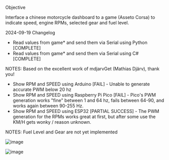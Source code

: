 
Objective

Interface a chinese motorcycle dashboard to a game (Asseto Corsa) to indicate speed, engine RPMs, selected gear and fuel level. 

2024-09-19 Changelog

- Read values from game* and send them via Serial using Python [COMPLETE]
- Read values from game* and send them via Serial using C# [COMPLETE]

NOTES: Based on the excellent work of mdjarvGet (Mathias Djärv), thank you!

- Show RPM and SPEED using Arduino [FAIL] - Unable to generate accurate PWM below 20 hz
- Show RPM and SPEED using Raspberry Pi Pico [FAIL] - Pico's PWM generation works "fine" between 1 and 64 hz, fails between 64-90, and works again between 90-255 Hz.
- Show RPM and SPEED using ESP32 [PARTIAL SUCCESS] - The PWM generation for the RPMs works great at first, but after some use the KM/H gets wonky / reason unknown.

NOTES: Fuel Level and Gear are not yet implemented

![image](https://github.com/user-attachments/assets/d40cd68c-b41b-4763-bd2a-323c06ec24d3)

![image](https://github.com/user-attachments/assets/2f610a38-3bf6-4e99-8796-456524584b2e)
